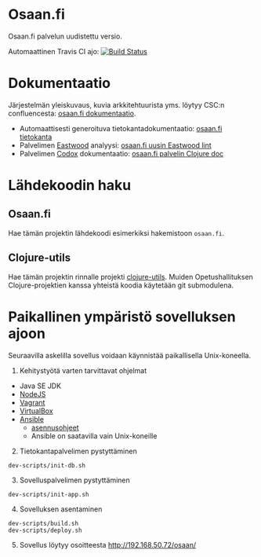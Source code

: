 Osaan.fi 
========

Osaan.fi palvelun uudistettu versio.

Automaattinen Travis CI ajo: [![Build Status](https://travis-ci.org/Opetushallitus/osaan.fi.svg?branch=master)](https://travis-ci.org/Opetushallitus/osaan.fi)

# Dokumentaatio

Järjestelmän yleiskuvaus, kuvia arkkitehtuurista yms. löytyy CSC:n confluencesta: [osaan.fi dokumentaatio](https://confluence.csc.fi/display/OPHPALV/osaan.fi).

* Automaattisesti generoituva tietokantadokumentaatio: [osaan.fi tietokanta](http://opetushallitus-docs.s3-website-eu-west-1.amazonaws.com/osaan/)
* Palvelimen [Eastwood](https://github.com/jonase/eastwood) analyysi: [osaan.fi uusin Eastwood lint](http://opetushallitus-docs.s3-website-eu-west-1.amazonaws.com/osaan-lint/osaan-warnings.txt)
* Palvelimen [Codox](https://github.com/weavejester/codox) dokumentaatio: [osaan.fi palvelin Clojure doc](http://opetushallitus-docs.s3-website-eu-west-1.amazonaws.com/osaan-doc/)

# Lähdekoodin haku

## Osaan.fi

Hae tämän projektin lähdekoodi esimerkiksi hakemistoon `osaan.fi`.

## Clojure-utils

Hae tämän projektin rinnalle projekti [clojure-utils](https://github.com/Opetushallitus/clojure-utils). Muiden Opetushallituksen Clojure-projektien kanssa yhteistä koodia käytetään git submodulena.


# Paikallinen ympäristö sovelluksen ajoon

Seuraavilla askelilla sovellus voidaan käynnistää paikallisella Unix-koneella.

1. Kehitystyötä varten tarvittavat ohjelmat
  - Java SE JDK
  - [NodeJS](https://nodejs.org/)
  - [Vagrant](https://www.vagrantup.com/)
  - [VirtualBox](https://www.virtualbox.org/)
  - [Ansible](http://www.ansible.com/)
      - [asennusohjeet](http://docs.ansible.com/ansible/intro_installation.html)
      - Ansible on saatavilla vain Unix-koneille
2. Tietokantapalvelimen pystyttäminen

  ```
  dev-scripts/init-db.sh
  ```
3. Sovelluspalvelimen pystyttäminen

  ```
  dev-scripts/init-app.sh
  ```
4. Sovelluksen asentaminen

  ```
  dev-scripts/build.sh
  dev-scripts/deploy.sh
  ```
5. Sovellus löytyy osoitteesta http://192.168.50.72/osaan/


